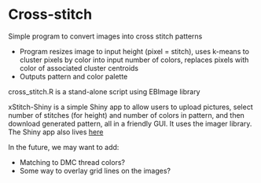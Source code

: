 # Cross-stitch
Simple program to convert images into cross stitch patterns
* Program resizes image to input height (pixel = stitch), uses k-means to cluster pixels by color into input number of colors, 
replaces pixels with color of associated cluster centroids
* Outputs pattern and color palette

cross_stitch.R is a stand-alone script using EBImage library

xStitch-Shiny is a simple Shiny app to allow users to upload pictures, select number of stitches (for height) and number of colors in pattern, and then download generated pattern, all in a friendly GUI.  It uses the imager library.
The Shiny app also lives [here](https://ballerlikemahler.shinyapps.io/xStitch-Shiny/)


In the future, we may want to add:
* Matching to DMC thread colors?
* Some way to overlay grid lines on the images?
